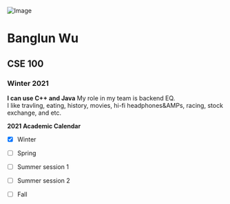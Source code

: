![Image](https://ucsdnews.ucsd.edu/news_uploads/Resized_Geisel_Library_08.31.jpg)  
# Banglun Wu  
## CSE 100  
### Winter 2021  
**I can use C++ and Java**
My role in my team is backend EQ.  
I like travling, eating, history, movies, hi-fi headphones&AMPs, racing, stock exchange, and etc.

**2021 Academic Calendar**  
- [x] Winter
- [ ] Spring
- [ ] Summer session 1
- [ ] Summer session 2
- [ ] Fall

